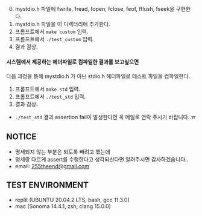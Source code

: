 0. mystdio.h 파일에 fwrite, fread, fopen, fclose, feof, fflush, fseek을 구현한다.
1. mystdio.h 파일을 이 디렉터리에 추가한다.
2. 프롬프트에서 `make custom` 입력.
3. 프롬프트에서 `./test_custom` 입력.
4. 결과 감상.

#### 시스템에서 제공하는 헤더파일로 컴파일한 결과를 보고싶으면
다음 과정을 통해 mystdio.h 가 아닌 stdio.h 헤더파일로 테스트 파일을 컴파일한다.
1. 프롬프트에서 `make std` 입력.
2. 프롬프트에서 `./test_std` 입력.
3. 결과 감상.
- `./test_std` 결과 assertion fail이 발생한다면 꼭 메일로 연락 주시기 바랍니다..ㅠ

## NOTICE
- 명세되지 않는 부분은 되도록 빼려고 했는데
- 명세랑 다르게 assert를 수행한다고 생각되신다면 알려주시면 감사하겠습니다..
- email: 255theend@gmail.com

## TEST ENVIRONMENT
- replit (UBUNTU 20.04.2 LTS, bash, gcc 11.3.0)
- mac (Sonoma 14.4.1, zsh, clang 15.0.0)
